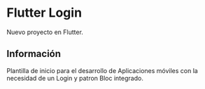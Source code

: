# Flutter Login

Nuevo proyecto en Flutter.

## Información

Plantilla de inicio para el desarrollo de Aplicaciones móviles con la necesidad de un Login y patron Bloc integrado.
